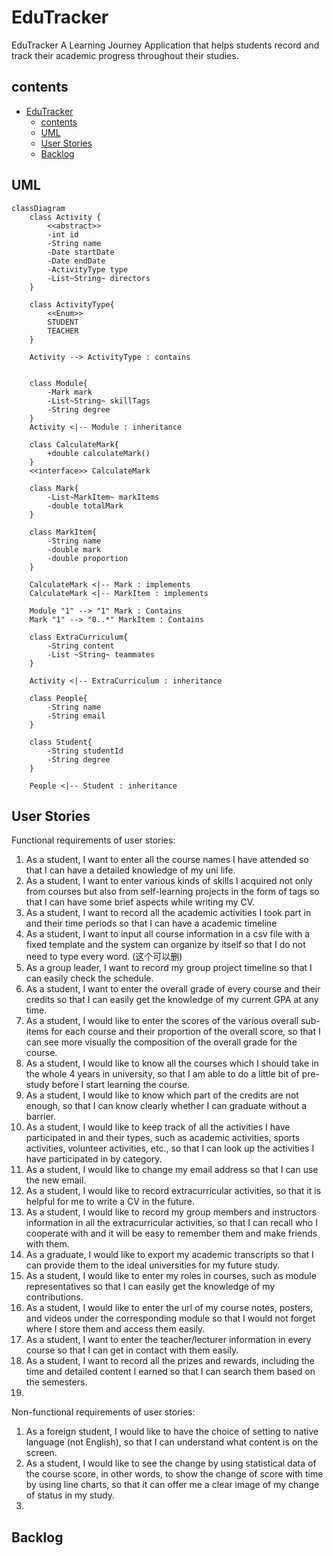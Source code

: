 # EduTracker
EduTracker A Learning Journey Application that helps students record and track their academic progress throughout their studies.

## contents

- [EduTracker](#edutracker)
  - [contents](#contents)
  - [UML](#uml)
  - [User Stories](#user-stories)
  - [Backlog](#backlog)

## UML

```mermaid
classDiagram
    class Activity {
        <<abstract>>
        -int id
        -String name
        -Date startDate
        -Date endDate
        -ActivityType type 
        -List~String~ directors
    }
    
    class ActivityType{
        <<Enum>>
        STUDENT
        TEACHER
    }
    
    Activity --> ActivityType : contains
    
    
    class Module{
        -Mark mark
        -List~String~ skillTags
        -String degree        
    }
    Activity <|-- Module : inheritance
    
    class CalculateMark{
        +double calculateMark()
    }
    <<interface>> CalculateMark
    
    class Mark{
        -List~MarkItem~ markItems
        -double totalMark
    }
    
    class MarkItem{
        -String name
        -double mark
        -double proportion
    }
    
    CalculateMark <|-- Mark : implements
    CalculateMark <|-- MarkItem : implements
    
    Module "1" --> "1" Mark : Contains
    Mark "1" --> "0..*" MarkItem : Contains
    
    class ExtraCurriculum{
        -String content
        -List ~String~ teammates
    }
    
    Activity <|-- ExtraCurriculum : inheritance
    
    class People{
        -String name
        -String email        
    }
    
    class Student{
        -String studentId
        -String degree
    }
    
    People <|-- Student : inheritance
```

## User Stories

Functional requirements of user stories:

1. As a student, I want to enter all the course names I have attended so that I can have a detailed knowledge of my uni life.
2. As a student, I want to enter various kinds of skills I acquired not only from courses but also from self-learning projects in the form of tags so that I can have some brief aspects while writing my CV.
3. As a student, I want to record all the academic activities I took part in and their time periods so that I can have a academic timeline
4. As a student, I want to input all course information in a csv file with a fixed template and the system can organize by itself so that I do not need to type every word. (这个可以删)
5. As a group leader, I want to record my group project timeline so that I can easily check the schedule.
6. As a student, I want to enter the overall grade of every course and their credits so that I can easily get the knowledge of my current GPA at any time.
7. As a student, I would like to enter the scores of the various overall sub-items for each course and their proportion of the overall score, so that I can see more visually the composition of the overall grade for the course.
8. As a student, I would like to know all the courses which I should take in the whole 4 years in university, so that I am able to do a little bit of pre-study before I start learning the course.
9. As a student, I would like to know which part of the credits are not enough, so that I can know clearly whether I can graduate without a barrier.
10. As a student, I would like to keep track of all the activities I have participated in and their types, such as academic activities, sports activities, volunteer activities, etc., so that I can look up the activities I have participated in by category.
11. As a student, I would like to change my email address so that I can use the new email.
12.  As a student, I would like to record extracurricular activities, so that it is helpful for me to write a CV in the future.
13.  As a student, I would like to record my group members and instructors information in all the extracurricular activities, so that I can recall who I cooperate with and it will be easy to remember them and make friends with them.
14. As a graduate, I would like to export my academic transcripts so that I can provide them to the ideal universities for my future study.
15. As a student, I would like to enter my roles in courses, such as module representatives so that I can easily get the knowledge of my contributions.
16. As a student, I would like to enter the url of my course notes, posters, and videos under the corresponding module so that I would not forget where I store them and access them easily.
17. As a student, I want to enter the teacher/lecturer information in every course so that I can get in contact with them easily.
18. As a student, I want to record all the prizes and rewards, including the time and detailed content I earned so that I can search them based on the semesters.
19. 

Non-functional requirements of user stories:

1. As a foreign student, I would like to have the choice of setting to native language (not English), so that I can understand what content is on the screen.
2. As a student, I would like to see the change by using statistical data of the course score, in other words, to show the change of score with time by using line charts, so that it can offer me a clear image of my change of status in my study.
3. 

## Backlog
